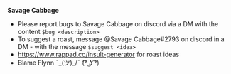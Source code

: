 __Savage Cabbage__

 - Please report bugs to Savage Cabbage on discord via a DM with the content `$bug <description>`
 - To suggest a roast, message @Savage Cabbage#2793 on discord in a DM - with the message `$suggest <idea>`
 - https://www.rappad.co/insult-generator for roast ideas
 - Blame Flynn ¯\_(ツ)_/¯ (͡° ͜ʖ ͡°)

